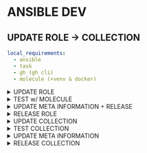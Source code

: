 # ANSIBLE DEV

## UPDATE ROLE -> COLLECTION

```yaml
local_requirements:
  - ansible
  - task
  - gh (gh cli)
  - molecule (+venv & docker)
```

<details><summary>UPDATE ROLE</summary>

```bash
# clone (example!) repo and create a branch
git clone https://github.com/stuttgart-things/download-install-binary.git 
cd download-install-binary
task branch # e.g. fix/remove-unused-service-condition or feature/add-task-for-version-compare
# -> MAKE CHANGES TO CODE
```

</details>

<details><summary>TEST w/ MOLECULE</summary>

```bash
task setup-molecule
task run-molecule
task pr (will trigger workflow + create & merge pr)
# or task commit (will trigger workflow)
# -> CI + GH-CLI IS WAITING FOR COMPLETION
```

</details>

<details><summary>UPDATE META INFORMATION + RELEASE</summary>

```bash
# -> ADD CHANGES, FIX OLD REFRENCES 
vi/code README.md 
task pr
```

</details>

<details><summary>RELEASE ROLE</summary>

```bash
# -> ADD THE MOMENT ONLY W/ DISPATCH WORKFLOW
# -> GH REPO IN BROWSER
# WORKFLOW: Release Ansible Module
# release is current date in the format 2024.12.30
```

</details>

<details><summary>UPDATE COLLECTION</summary>


</details>

<details><summary>TEST COLLECTION</summary>


</details>

<details><summary>UPDATE META INFORMATION</summary>


</details>

<details><summary>RELEASE COLLECTION</summary>


</details>
